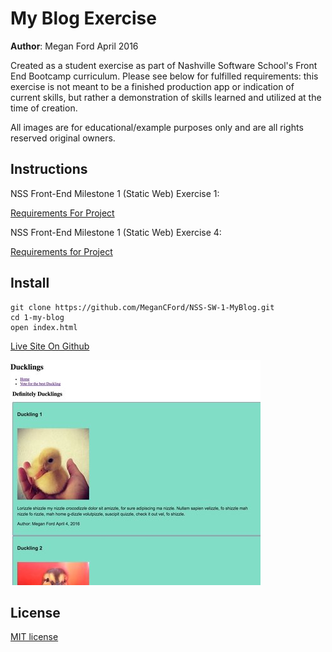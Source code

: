 # My Blog Exercise

**Author**: Megan Ford April 2016 


Created as a student exercise as part of Nashville Software School's Front End Bootcamp curriculum. Please see below for fulfilled requirements: this exercise is not meant to be a finished production app or indication of current skills, but rather a demonstration of skills learned and utilized at the time of creation.


All images are for educational/example purposes only and are all rights reserved original owners. 


## Instructions


NSS Front-End Milestone 1 (Static Web) Exercise 1: 


[Requirements For Project](https://github.com/nashville-software-school/front-end-milestones/blob/master/2-the-static-web/exercises/SW_HTML_BLOG.md)

NSS Front-End Milestone 1 (Static Web) Exercise 4: 

[Requirements for Project](https://github.com/nashville-software-school/front-end-milestones/blob/master/2-the-static-web/exercises/SW_CSS_ARTICLE_STYLES.md)



## Install


``` 
git clone https://github.com/MeganCFord/NSS-SW-1-MyBlog.git
cd 1-my-blog
open index.html
```

[Live Site On Github](http://megancford.github.io/NSS-SW-1-MyBlog)


![screenshot](img/my-blog-screenshot.jpg)


## License 


[MIT license](LICENSE.md)

